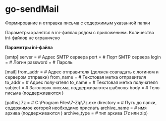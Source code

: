 # go-sendMail
Формирование и отправка письма с содержимым указанной папки

Параметры хранятся в ini-файлах рядом с приложением. Количество ini-файлов не ограничено

**Параметры ini-файла**

[smtp]
server   = # Адрес SMTP сервера
port     = # Порт SMTP сервера
login    = # Логин
password = # Пароль

[mail]
from_addr = # Адрес отправителя (должен совпадать с логином и сервером отправки)
from_name = # Текстовая метка отправителя
to_addr   = # Адрес получателя
to_name   = # Текстовая метка получателя
subject   = # Заголовок письма, поддерживаются шаблоны <date> <time>
body      = # Тело письма (поддерживаются <date> <time>)

[paths]
7z           = # C:\Program Files\7-Zip\7z.exe
directory    = # Путь до папки, содержимое которой необходимо прислать
archive_name = # имя архива (поддерживаются <date> <time>)
archive_type = # тип архива (7z или zip)

